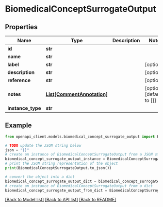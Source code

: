 # BiomedicalConceptSurrogateOutput


## Properties

Name | Type | Description | Notes
------------ | ------------- | ------------- | -------------
**id** | **str** |  | 
**name** | **str** |  | 
**label** | **str** |  | [optional] 
**description** | **str** |  | [optional] 
**reference** | **str** |  | [optional] 
**notes** | [**List[CommentAnnotation]**](CommentAnnotation.md) |  | [optional] [default to []]
**instance_type** | **str** |  | 

## Example

```python
from openapi_client.models.biomedical_concept_surrogate_output import BiomedicalConceptSurrogateOutput

# TODO update the JSON string below
json = "{}"
# create an instance of BiomedicalConceptSurrogateOutput from a JSON string
biomedical_concept_surrogate_output_instance = BiomedicalConceptSurrogateOutput.from_json(json)
# print the JSON string representation of the object
print(BiomedicalConceptSurrogateOutput.to_json())

# convert the object into a dict
biomedical_concept_surrogate_output_dict = biomedical_concept_surrogate_output_instance.to_dict()
# create an instance of BiomedicalConceptSurrogateOutput from a dict
biomedical_concept_surrogate_output_from_dict = BiomedicalConceptSurrogateOutput.from_dict(biomedical_concept_surrogate_output_dict)
```
[[Back to Model list]](../README.md#documentation-for-models) [[Back to API list]](../README.md#documentation-for-api-endpoints) [[Back to README]](../README.md)


